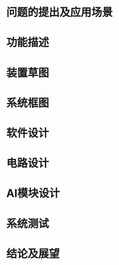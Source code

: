 # 

# 问题的提出及应用场景

# 功能描述


# 装置草图
  

# 系统框图
   

# 软件设计
   

# 电路设计
   
# AI模块设计
   
# 系统测试
 


# 结论及展望
   
